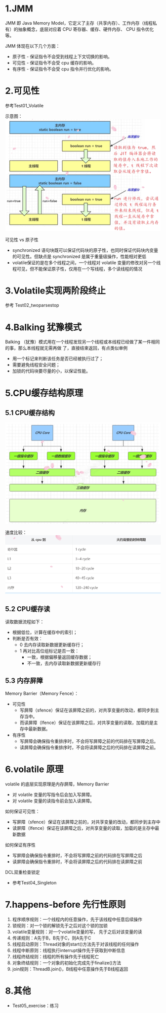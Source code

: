 # 1.JMM
JMM 即 Java Memory Model，它定义了主存（共享内存）、工作内存（线程私有）的抽象概念，底层对应着 CPU 寄存器、缓存、硬件内存、 CPU 指令优化等。

JMM 体现在以下几个方面：
- 原子性 - 保证指令不会受到线程上下文切换的影响。
- 可见性 - 保证指令不会受 cpu 缓存的影响。
- 有序性 - 保证指令不会受 cpu 指令并行优化的影响。

# 2.可见性
参考Test01_Volatile

示意图：
![](img/JMM原理.jpg)

可见性 vs 原子性
- synchronized 语句块既可以保证代码块的原子性，也同时保证代码块内变量的可见性。但缺点是 synchronized 是属于重量级操作，性能相对更低
- volatile保证的是在多个线程之间，一个线程对 volatile 变量的修改对另一个线程可见，但不能保证原子性，仅用在一个写线程，多个读线程的情况

# 3.Volatile实现两阶段终止
参考 Test02_twoparsestop

# 4.Balking 犹豫模式
Balking （犹豫）模式用在一个线程发现另一个线程或本线程已经做了某一件相同的事，那么本线程就无需再做 了，直接结束返回，有点类似单例
- 用一个标记来判断该任务是否已经被执行过了；
- 需要避免线程安全问题；
- 加锁的代码块要尽量的小，以保证性能。

# 5.CPU缓存结构原理
## 5.1 CPU缓存结构
![](img/cpu缓存结构.jpg)

速度比较：
![](img/缓存速度比较.jpg)

## 5.2 CPU缓存读
读取数据流程如下：
- 根据低位，计算在缓存中的索引；
- 判断是否有效：
    - 0 去内存读取新数据更新缓存行；
    - 1 再对比高位组标记是否一致：
        - 一致，根据偏移量返回缓存数据；
        - 不一致，去内存读取新数据更新缓存行

## 5.3 内存屏障
Memory Barrier（Memory Fence）：
- 可见性
    - 写屏障（sfence）保证在该屏障之前的，对共享变量的改动，都同步到主存当中。
    - 而读屏障（lfence）保证在该屏障之后，对共享变量的读取，加载的是主存中最新数据。
- 有序性
    - 写屏障会确保指令重排序时，不会将写屏障之前的代码排在写屏障之后。
    - 读屏障会确保指令重排序时，不会将读屏障之后的代码排在读屏障之前。

# 6.volatile 原理
volatile 的底层实现原理是内存屏障，Memory Barrier
- 对 volatile 变量的写指令后会加入写屏障。
- 对 volatile 变量的读指令前会加入读屏障。

如何保证可见性：
- 写屏障（sfence）保证在该屏障之前的，对共享变量的改动，都同步到主存中
- 读屏障（lfence）保证在该屏障之后，对共享变量的读取，加载的是主存中最新数据

如何保证有序性
- 写屏障会确保指令重排时，不会将写屏障之前的代码排在写屏障之后
- 读屏障会确保指令重排时，不会将读屏障之后的代码排在读屏障之前

DCL双重检查锁定
- 参考Test04_Singleton

# 7.happens-before 先行性原则
1. 程序顺序规则：一个线程内的任意操作，先于该线程中任意后续操作
2. 锁规则：对一个锁的解锁先于之后对这个锁的加锁
3. volatile变量规则：对一个volatile变量的写， 先于之后对该变量的读
4. 传递规则：A先于B，B先于C，则A先于C
5. 线程启动原则：Thread对象的start()方法先于对该线程的任何操作
6. 线程中断原则：线程执行interrupt操作先于获取到中断信息
7. 线程终结规则：线程的所有操作先于线程死亡
8. 对象终结规则：一个对象的初始化完成先于finalize()方法
9. join规则：ThreadB.join()，B线程中任意操作先于B线程返回

# 8.其他
- Test05_exercise：练习


